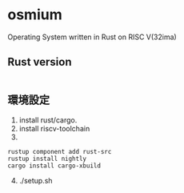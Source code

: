 # osmium

Operating System written in Rust on RISC V(32ima)

## Rust version

```
```

## 環境設定

1. install rust/cargo.
2. install riscv-toolchain
3.

```
rustup component add rust-src
rustup install nightly
cargo install cargo-xbuild
```

4. ./setup.sh
